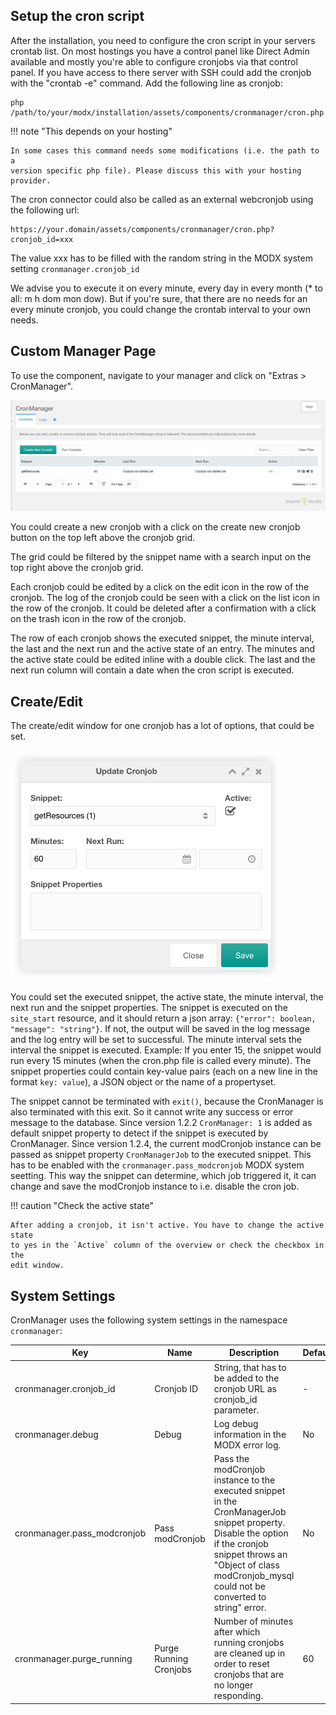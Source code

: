 ## Setup the cron script

After the installation, you need to configure the cron script in your servers
crontab list. On most hostings you have a control panel like Direct Admin
available and mostly you're able to configure cronjobs via that control panel.
If you have access to there server with SSH could add the cronjob with the
"crontab -e" command. Add the following line as cronjob:

```
php /path/to/your/modx/installation/assets/components/cronmanager/cron.php
```

!!! note "This depends on your hosting"

    In some cases this command needs some modifications (i.e. the path to a
    version specific php file). Please discuss this with your hosting provider.

The cron connector could also be called as an external webcronjob using the
following url:

```
https://your.domain/assets/components/cronmanager/cron.php?cronjob_id=xxx
```

The value xxx has to be filled with the random string in the MODX system setting
`cronmanager.cronjob_id`

We advise you to execute it on every minute, every day in every month (* to all:
m h dom mon dow). But if you're sure, that there are no needs for an every
minute cronjob, you could change the crontab interval to your own needs.

## Custom Manager Page 

To use the component, navigate to your manager and click on "Extras > CronManager".

![Cronjobs](img/cronmanager.png)

You could create a new cronjob with a click on the create new cronjob button on
the top left above the cronjob grid.

The grid could be filtered by the snippet name with a search input on the top
right above the cronjob grid.
    
Each cronjob could be edited by a click on the edit icon in the row of the
cronjob. The log of the cronjob could be seen with a click on the list icon in
the row of the cronjob. It could be deleted after a confirmation with a click on
the trash icon in the row of the cronjob.

The row of each cronjob shows the executed snippet, the minute interval, the
last and the next run and the active state of an entry. The minutes and the
active state could be edited inline with a double click. The last and the next
run column will contain a date when the cron script is executed.

## Create/Edit

The create/edit window for one cronjob has a lot of options, that could be set.

![Update Cronjob](img/cronmanager-edit.png)

You could set the executed snippet, the active state, the minute interval, the
next run and the snippet properties. The snippet is executed on the `site_start`
resource, and it should return a json array: `{"error": boolean, "message":
"string"}`. If not, the output will be saved in the log message and the log
entry will be set to successful. The minute interval sets the interval the
snippet is executed. Example: If you enter 15, the snippet would run every 15
minutes (when the cron.php file is called every minute). The snippet properties
could contain key-value pairs (each on a new line in the format `key: value`), a
JSON object or the name of a propertyset.

The snippet cannot be terminated with `exit()`, because the CronManager is also
terminated with this exit. So it cannot write any success or error message to
the database. Since version 1.2.2 `CronManager: 1` is added as default snippet
property to detect if the snippet is executed by CronManager. Since version
1.2.4, the current modCronjob instance can be passed as snippet property
`CronManagerJob` to the executed snippet. This has to be enabled with the
`cronmanager.pass_modcronjob` MODX system seetting. This way the snippet can
determine, which job triggered it, it can change and save the modCronjob
instance to i.e. disable the cron job.

!!! caution "Check the active state"

    After adding a cronjob, it isn't active. You have to change the active state
    to yes in the `Active` column of the overview or check the checkbox in the 
    edit window.

## System Settings

CronManager uses the following system settings in the namespace `cronmanager`:

| Key                         | Name                   | Description                                                                                                                                                                                                                 | Default |
|-----------------------------|------------------------|-----------------------------------------------------------------------------------------------------------------------------------------------------------------------------------------------------------------------------|---------|
| cronmanager.cronjob_id      | Cronjob ID             | String, that has to be added to the cronjob URL as cronjob_id parameter.                                                                                                                                                    | -       |
| cronmanager.debug           | Debug                  | Log debug information in the MODX error log.                                                                                                                                                                                | No      |
| cronmanager.pass_modcronjob | Pass modCronjob        | Pass the modCronjob instance to the executed snippet in the CronManagerJob snippet property. Disable the option if the cronjob snippet throws an "Object of class modCronjob_mysql could not be converted to string" error. | No      |
| cronmanager.purge_running   | Purge Running Cronjobs | Number of minutes after which running cronjobs are cleaned up in order to reset cronjobs that are no longer responding.                                                                                                     | 60      |
